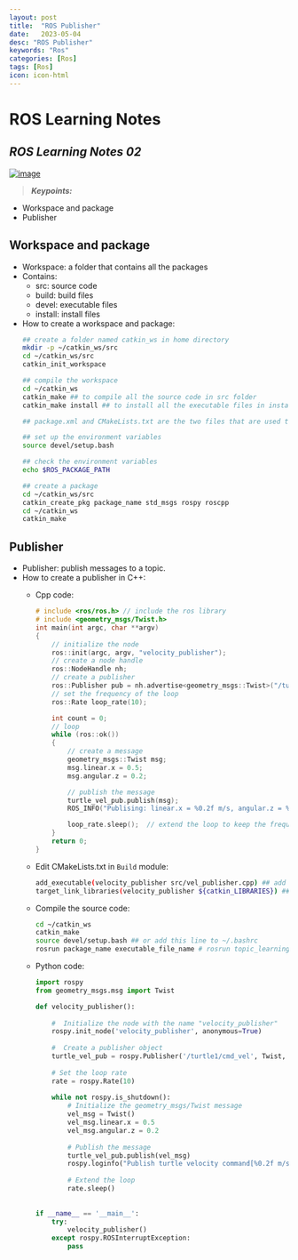 ```yaml
---
layout: post
title:  "ROS Publisher"
date:   2023-05-04
desc: "ROS Publisher"
keywords: "Ros"
categories: [Ros]
tags: [Ros]
icon: icon-html
---
```


# ROS Learning Notes 
## _ROS Learning Notes 02_

[![image](https://tknika.eus/wp-content/uploads/2022/10/ros.png)](https://www.bilibili.com/video/BV1zt411G7Vn?p=9)

> **_Keypoints:_**  

- Workspace and package
- Publisher

## Workspace and package
- Workspace: a folder that contains all the packages
- Contains: 
  - src: source code
  - build: build files
  - devel: executable files
  - install: install files
- How to create a workspace and package:
  ``` bash
  ## create a folder named catkin_ws in home directory
  mkdir -p ~/catkin_ws/src  
  cd ~/catkin_ws/src
  catkin_init_workspace

  ## compile the workspace
  cd ~/catkin_ws
  catkin_make ## to compile all the source code in src folder
  catkin_make install ## to install all the executable files in install folder

  ## package.xml and CMakeLists.txt are the two files that are used to compile the source code, about the configuration of the workspace and package

  ## set up the environment variables
  source devel/setup.bash

  ## check the environment variables
  echo $ROS_PACKAGE_PATH

  ## create a package
  cd ~/catkin_ws/src
  catkin_create_pkg package_name std_msgs rospy roscpp
  cd ~/catkin_ws
  catkin_make
  ```

## Publisher 
- Publisher: publish messages to a topic.
- How to create a publisher in C++:
  - Cpp code: 
    ```cpp
    # include <ros/ros.h> // include the ros library
    # include <geometry_msgs/Twist.h>
    int main(int argc, char **argv)
    {
        // initialize the node
        ros::init(argc, argv, "velocity_publisher");
        // create a node handle
        ros::NodeHandle nh;
        // create a publisher
        ros::Publisher pub = nh.advertise<geometry_msgs::Twist>("/turtle1/cmd_vel", 100); // 100 is the buffer size
        // set the frequency of the loop
        ros::Rate loop_rate(10);

        int count = 0;
        // loop
        while (ros::ok())
        {
            // create a message
            geometry_msgs::Twist msg;
            msg.linear.x = 0.5;
            msg.angular.z = 0.2;

            // publish the message
            turtle_vel_pub.publish(msg);
            ROS_INFO("Publising: linear.x = %0.2f m/s, angular.z = %0.2f rad/s", msg.linear.x, msg.angular.z);  // print the message to the terminal

            loop_rate.sleep();  // extend the loop to keep the frequency
        }
        return 0;
    }
    ```
  - Edit CMakeLists.txt in `Build` module:
    ``` bash
    add_executable(velocity_publisher src/vel_publisher.cpp) ## add the executable file to CMakeLists.txt
    target_link_libraries(velocity_publisher ${catkin_LIBRARIES}) ## link the executable file to the library
    ```

  - Compile the source code:
    ``` bash
    cd ~/catkin_ws
    catkin_make
    source devel/setup.bash ## or add this line to ~/.bashrc
    rosrun package_name executable_file_name # rosrun topic_learning velocity_publisher
    ```
  - Python code:
    ```python
    import rospy
    from geometry_msgs.msg import Twist

    def velocity_publisher():
        
        #  Initialize the node with the name "velocity_publisher"
        rospy.init_node('velocity_publisher', anonymous=True)
        
        #  Create a publisher object
        turtle_vel_pub = rospy.Publisher('/turtle1/cmd_vel', Twist, queue_size=10)
        
        # Set the loop rate
        rate = rospy.Rate(10)
        
        while not rospy.is_shutdown():
            # Initialize the geometry_msgs/Twist message
            vel_msg = Twist()
            vel_msg.linear.x = 0.5
            vel_msg.angular.z = 0.2
            
            # Publish the message
            turtle_vel_pub.publish(vel_msg)
            rospy.loginfo("Publish turtle velocity command[%0.2f m/s, %0.2f rad/s]", vel_msg.linear.x, vel_msg.angular.z)
            
            # Extend the loop
            rate.sleep()
            
            
    if __name__ == '__main__':
        try:
            velocity_publisher()
        except rospy.ROSInterruptException:
            pass
    ```
